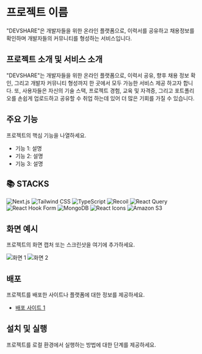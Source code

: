 # 프로젝트 이름

"DEVSHARE"은 개발자들을 위한 온라인 플랫폼으로, 이력서를 공유하고 채용정보를 확인하며 개발자들의 커뮤니티를 형성하는 서비스입니다.

## 프로젝트 소개 및 서비스 소개

"DEVSHARE"는 개발자들을 위한 온라인 플랫폼으로, 이력서 공유, 향후 채용 정보 확인, 그리고 개발자 커뮤니티 형성까지 한 곳에서 모두 가능한 서비스 제공 하고자 합니다.
또, 사용자들은 자신의 기술 스택, 프로젝트 경험, 교육 및 자격증, 그리고 포트폴리오를 손쉽게 업로드하고 공유할 수 취업 하는데 있어 더 많은 기회를 가질 수 있습니다.

## 주요 기능

프로젝트의 핵심 기능을 나열하세요.

- 기능 1: 설명
- 기능 2: 설명
- 기능 3: 설명

## 📚 STACKS
<p>
<img src="https://img.shields.io/badge/Next.js-000000?style=for-the-badge&logo=next.js&logoColor=white" alt="Next.js">
<img src="https://img.shields.io/badge/Tailwind%20CSS-38B2AC?style=for-the-badge&logo=tailwind-css&logoColor=white" alt="Tailwind CSS">
<img src="https://img.shields.io/badge/TypeScript-3178C6?style=for-the-badge&logo=typescript&logoColor=white" alt="TypeScript">
<img src="https://img.shields.io/badge/Recoil-764ABC?style=for-the-badge&logo=recoil&logoColor=white" alt="Recoil">
<img src="https://img.shields.io/badge/React%20Query-FF4154?style=for-the-badge&logo=react-query&logoColor=white" alt="React Query">
<img src="https://img.shields.io/badge/React%20Hook%20Form-EB4034?style=for-the-badge&logo=react-hook-form&logoColor=white" alt="React Hook Form">
<img src="https://img.shields.io/badge/MongoDB-47A248?style=for-the-badge&logo=mongodb&logoColor=white" alt="MongoDB">
<img src="https://img.shields.io/badge/React%20Icons-61DAFB?style=for-the-badge&logo=react&logoColor=black" alt="React Icons">
<img src="https://img.shields.io/badge/Amazon%20S3-569A31?style=for-the-badge&logo=amazon-s3&logoColor=white" alt="Amazon S3">
</p>

## 화면 예시

프로젝트의 화면 캡처 또는 스크린샷을 여기에 추가하세요.

![화면 1](screenshots/screenshot1.png)
![화면 2](screenshots/screenshot2.png)

## 배포

프로젝트를 배포한 사이트나 플랫폼에 대한 정보를 제공하세요.

- [배포 사이트 1](https://example.com)

## 설치 및 실행

프로젝트를 로컬 환경에서 실행하는 방법에 대한 단계를 제공하세요.
